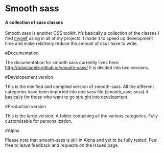 # Smooth sass
#### A collection of sass classes

Smooth sass is  another CSS toolkit. It’s basically a collection of the classes I find [myself](http://tobioladele.com) using in all of my projects. I made it to speed up development time and make relatively reduce the amount of css i have to write.

#Documentation

The documentation for smooth sass currently lives here: http://tobioladele.github.io/smooth-sass/
It is divided into two versions.

#Developement version

This is the minified and compiled version of smooth-sass. All the different categories have been imported into one sass file (smooth_sass.scss).It basically for those who want to go straight into development.

#Production version

This is the large version. A folder containing all the various categories. Fully customizable for personalization.

#Alpha

Please note that smooth-sass is still in Alpha and yet to be fully tested. Feel free to leave feedback and requests on the Issues page.
